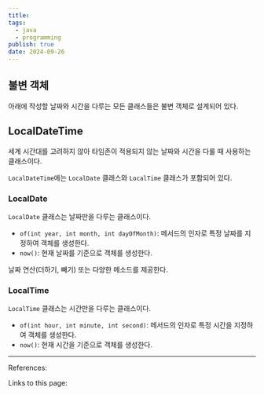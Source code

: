 ```yaml
---
title: 
tags:
  - java
  - programming
publish: true
date: 2024-09-26
---
```

## 불변 객체
아래에 작성할 날짜와 시간을 다루는 모든 클래스들은 불변 객체로 설계되어 있다.

## LocalDateTime

세계 시간대를 고려하지 않아 타임존이 적용되지 않는 날짜와 시간을 다룰 때 사용하는 클래스이다.

`LocalDateTime`에는 `LocalDate` 클래스와 `LocalTime` 클래스가 포함되어 있다.

### LocalDate
`LocalDate` 클래스는 날짜만을 다루는 클래스이다.

- `of(int year, int month, int dayOfMonth)`: 메서드의 인자로 특정 날짜를 지정하여 객체를 생성한다.
- `now()`: 현재 날짜를 기준으로 객체를 생성한다.

날짜 연산(더하기, 빼기) 또는 다양한 메소드를 제공한다.

### LocalTime
`LocalTime` 클래스는 시간만을 다루는 클래스이다.

- `of(int hour, int minute, int second)`: 메서드의 인자로 특정 시간을 지정하여 객체를 생성한다.
- `now()`: 현재 시간을 기준으로 객체를 생성한다.




---
References: 

Links to this page: 